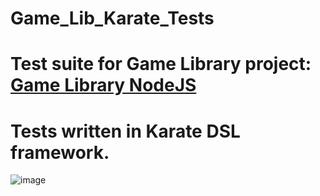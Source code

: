 # Game_Lib_Karate_Tests


# Test suite for Game Library project: [Game Library NodeJS](https://github.com/sklyarVi/gameLibraryNodeJS?fbclid=IwAR3ezsD3dtIQoKf7oWRTKKdwANfOpAXSLzuVSMm3N-AKuQlF6SilUbBvfVk)


# Tests written in Karate DSL framework. 

![image](https://user-images.githubusercontent.com/49166201/164944201-694c030f-cfc6-41e1-9856-b1f257832d75.png)


